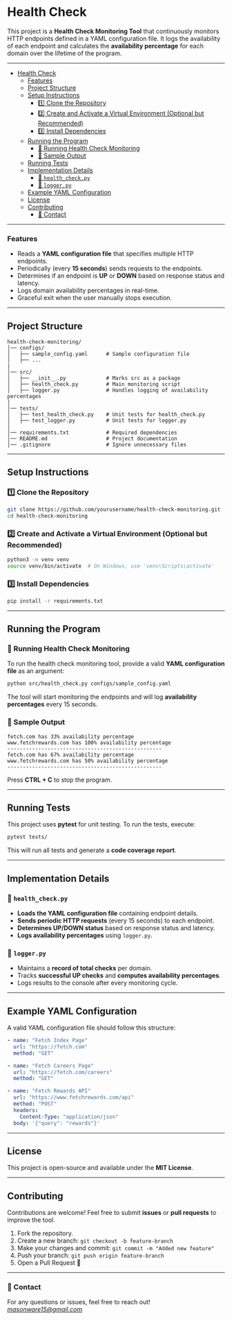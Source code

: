 # Health Check

This project is a **Health Check Monitoring Tool** that continuously monitors HTTP endpoints defined in a YAML configuration file. It logs the availability of each endpoint and calculates the **availability percentage** for each domain over the lifetime of the program.

---

- [Health Check](#health-check)
    - [Features](#features)
  - [Project Structure](#project-structure)
  - [Setup Instructions](#setup-instructions)
    - [1️⃣ Clone the Repository](#1️⃣-clone-the-repository)
    - [2️⃣ Create and Activate a Virtual Environment (Optional but Recommended)](#2️⃣-create-and-activate-a-virtual-environment-optional-but-recommended)
    - [3️⃣ Install Dependencies](#3️⃣-install-dependencies)
  - [Running the Program](#running-the-program)
    - [🔹 Running Health Check Monitoring](#-running-health-check-monitoring)
    - [🔹 Sample Output](#-sample-output)
  - [Running Tests](#running-tests)
  - [Implementation Details](#implementation-details)
    - [🔹 `health_check.py`](#-health_checkpy)
    - [🔹 `logger.py`](#-loggerpy)
  - [Example YAML Configuration](#example-yaml-configuration)
  - [License](#license)
  - [Contributing](#contributing)
    - [📧 Contact](#-contact)

---

### Features
- Reads a **YAML configuration file** that specifies multiple HTTP endpoints.
- Periodically (every **15 seconds**) sends requests to the endpoints.
- Determines if an endpoint is **UP** or **DOWN** based on response status and latency.
- Logs domain availability percentages in real-time.
- Graceful exit when the user manually stops execution.

---

## Project Structure

```
health-check-monitoring/
│── configs/
│   ├── sample_config.yaml      # Sample configuration file
│   ├── ...
| 
│── src/
│   ├── __init__.py             # Marks src as a package
│   ├── health_check.py         # Main monitoring script
│   ├── logger.py               # Handles logging of availability percentages
│
│── tests/
│   ├── test_health_check.py    # Unit tests for health_check.py
│   ├── test_logger.py          # Unit tests for logger.py
│
│── requirements.txt            # Required dependencies
│── README.md                   # Project documentation
│── .gitignore                  # Ignore unnecessary files
```

---

## Setup Instructions

### 1️⃣ Clone the Repository
```sh
git clone https://github.com/yourusername/health-check-monitoring.git
cd health-check-monitoring
```

### 2️⃣ Create and Activate a Virtual Environment (Optional but Recommended)
```sh
python3 -m venv venv
source venv/bin/activate  # On Windows, use 'venv\Scripts\activate'
```

### 3️⃣ Install Dependencies
```sh
pip install -r requirements.txt
```

---

## Running the Program

### 🔹 Running Health Check Monitoring
To run the health check monitoring tool, provide a valid **YAML configuration file** as an argument:
```sh
python src/health_check.py configs/sample_config.yaml
```
The tool will start monitoring the endpoints and will log **availability percentages** every 15 seconds.

### 🔹 Sample Output
```
fetch.com has 33% availability percentage
www.fetchrewards.com has 100% availability percentage
--------------------------------------------------
fetch.com has 67% availability percentage
www.fetchrewards.com has 50% availability percentage
--------------------------------------------------
```
Press **CTRL + C** to stop the program.

---

## Running Tests
This project uses **pytest** for unit testing. To run the tests, execute:
```sh
pytest tests/
```
This will run all tests and generate a **code coverage report**.

---

## Implementation Details

### 🔹 `health_check.py`
- **Loads the YAML configuration file** containing endpoint details.
- **Sends periodic HTTP requests** (every 15 seconds) to each endpoint.
- **Determines UP/DOWN status** based on response status and latency.
- **Logs availability percentages** using `logger.py`.

### 🔹 `logger.py`
- Maintains a **record of total checks** per domain.
- Tracks **successful UP checks** and **computes availability percentages**.
- Logs results to the console after every monitoring cycle.

---

## Example YAML Configuration
A valid YAML configuration file should follow this structure:
```yaml
- name: "Fetch Index Page"
  url: "https://fetch.com"
  method: "GET"

- name: "Fetch Careers Page"
  url: "https://fetch.com/careers"
  method: "GET"

- name: "Fetch Rewards API"
  url: "https://www.fetchrewards.com/api"
  method: "POST"
  headers:
    Content-Type: "application/json"
  body: '{"query": "rewards"}'
```

---

## License
This project is open-source and available under the **MIT License**.

---

## Contributing
Contributions are welcome! Feel free to submit **issues** or **pull requests** to improve the tool.

1. Fork the repository.
2. Create a new branch: `git checkout -b feature-branch`
3. Make your changes and commit: `git commit -m "Added new feature"`
4. Push your branch: `git push origin feature-branch`
5. Open a Pull Request 🚀

---

### 📧 Contact
For any questions or issues, feel free to reach out!
*masonware15@gmail.com*
